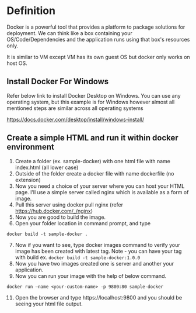 # Definition
Docker is a powerful tool that provides a platform to package solutions for deployment. We can think like a box containing your OS/Code/Dependencies and the application runs using that box's resources only.

It is similar to VM except VM has its own guest OS but docker only works on host OS. 
## Install Docker For Windows
Refer below link to install Docker Desktop on Windows. You can use any operating system, but this example is for Windows however almost all mentioned steps are similar across all operating systems

https://docs.docker.com/desktop/install/windows-install/ 
## Create a simple HTML and run it within docker environment
1.	Create a folder (ex. sample-docker) with one html file with name index.html (all lower case)
2.	Outside of the folder create a docker file with name dockerfile (no extension)
3.	Now you need a choice of your server where you can host your HTML page. I’ll use a simple server called nginx which is available as a form of image.
4.	Pull this server using docker pull nginx (refer https://hub.docker.com/_/nginx)
5.	Now you are good to build the image.
6.	Open your folder location in command prompt, and type 
```
docker build -t sample-docker .
```
7.	Now if you want to see, type docker images command to verify your image has been created with latest tag. Note - you can have your tag with build ex. ``` docker build -t sample-docker:1.0.0 ```
8.	Now you have two images created one is server and another your application.
9.	Now you can run your image with the help of below command.
```
docker run –name <your-custom-name> -p 9800:80 sample-docker
```
11.	Open the browser and type https://localhost:9800 and you should be seeing your html file output.
